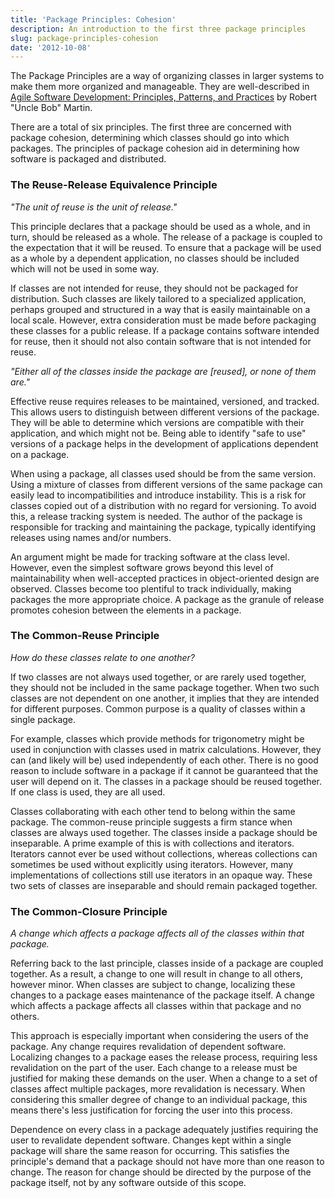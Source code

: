 ```yaml
---
title: 'Package Principles: Cohesion'
description: An introduction to the first three package principles
slug: package-principles-cohesion
date: '2012-10-08'
---
```


The Package Principles are a way of organizing classes in larger systems to make them more organized
and manageable. They are well-described in
[Agile Software Development: Principles, Patterns, and Practices](http://www.amazon.com/Software-Development-Principles-Patterns-Practices/dp/0135974445)
by Robert "Uncle Bob" Martin.

There are a total of six principles. The first three are concerned with package cohesion,
determining which classes should go into which packages. The principles of package cohesion aid in
determining how software is packaged and distributed.

### The Reuse-Release Equivalence Principle

_"The unit of reuse is the unit of release."_

This principle declares that a package should be used as a whole, and in turn, should be released as
a whole. The release of a package is coupled to the expectation that it will be reused. To ensure
that a package will be used as a whole by a dependent application, no classes should be included
which will not be used in some way.

If classes are not intended for reuse, they should not be packaged for distribution. Such classes
are likely tailored to a specialized application, perhaps grouped and structured in a way that is
easily maintainable on a local scale. However, extra consideration must be made before packaging
these classes for a public release. If a package contains software intended for reuse, then it
should not also contain software that is not intended for reuse.

_"Either all of the classes inside the package are \[reused\], or none of them are."_

Effective reuse requires releases to be maintained, versioned, and tracked. This allows users to
distinguish between different versions of the package. They will be able to determine which versions
are compatible with their application, and which might not be. Being able to identify "safe to use"
versions of a package helps in the development of applications dependent on a package.

When using a package, all classes used should be from the same version. Using a mixture of classes
from different versions of the same package can easily lead to incompatibilities and introduce
instability. This is a risk for classes copied out of a distribution with no regard for versioning.
To avoid this, a release tracking system is needed. The author of the package is responsible for
tracking and maintaining the package, typically identifying releases using names and/or numbers.

An argument might be made for tracking software at the class level. However, even the simplest
software grows beyond this level of maintainability when well-accepted practices in object-oriented
design are observed. Classes become too plentiful to track individually, making packages the more
appropriate choice. A package as the granule of release promotes cohesion between the elements in a
package.

### The Common-Reuse Principle

_How do these classes relate to one another?_

If two classes are not always used together, or are rarely used together, they should not be
included in the same package together. When two such classes are not dependent on one another, it
implies that they are intended for different purposes. Common purpose is a quality of classes within
a single package.

For example, classes which provide methods for trigonometry might be used in conjunction with
classes used in matrix calculations. However, they can (and likely will be) used independently of
each other. There is no good reason to include software in a package if it cannot be guaranteed that
the user will depend on it. The classes in a package should be reused together. If one class is
used, they are all used.

Classes collaborating with each other tend to belong within the same package. The common-reuse
principle suggests a firm stance when classes are always used together. The classes inside a package
should be inseparable. A prime example of this is with collections and iterators. Iterators cannot
ever be used without collections, whereas collections can sometimes be used without explicitly using
iterators. However, many implementations of collections still use iterators in an opaque way. These
two sets of classes are inseparable and should remain packaged together.

### The Common-Closure Principle

_A change which affects a package affects all of the classes within that package._

Referring back to the last principle, classes inside of a package are coupled together. As a result,
a change to one will result in change to all others, however minor. When classes are subject to
change, localizing these changes to a package eases maintenance of the package itself. A change
which affects a package affects all classes within that package and no others.

This approach is especially important when considering the users of the package. Any change requires
revalidation of dependent software. Localizing changes to a package eases the release process,
requiring less revalidation on the part of the user. Each change to a release must be justified for
making these demands on the user. When a change to a set of classes affect multiple packages, more
revalidation is necessary. When considering this smaller degree of change to an individual package,
this means there's less justification for forcing the user into this process.

Dependence on every class in a package adequately justifies requiring the user to revalidate
dependent software. Changes kept within a single package will share the same reason for occurring.
This satisfies the principle's demand that a package should not have more than one reason to change.
The reason for change should be directed by the purpose of the package itself, not by any software
outside of this scope.
